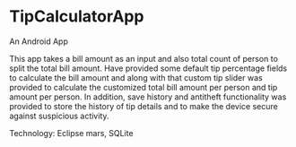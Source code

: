 # TipCalculatorApp
An Android App

This app takes a bill amount as an input and also total count of person to split the total bill amount. Have provided some default tip percentage fields to calculate the bill amount and along with that custom tip slider was provided to calculate the customized total bill amount per person and  tip amount per person. In addition, save history and antitheft functionality was provided to store the history of tip details and to make the device secure against suspicious activity.

Technology: Eclipse mars, SQLite
